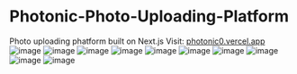 # Photonic-Photo-Uploading-Platform
Photo uploading phatform built on Next.js
Visit: <a target="_blank" href="https://photonic0.vercel.app/">photonic0.vercel.app</a>
![image](https://github.com/user-attachments/assets/40a67c46-ab0e-4c85-9149-10e7c39aaa97)
![image](https://github.com/user-attachments/assets/f6d0bd02-16fe-4905-9e8a-91f5cd6175cb)
![image](https://github.com/user-attachments/assets/e6289155-80d8-4ec1-9701-d9e4ac9a3632)
![image](https://github.com/user-attachments/assets/255271e8-bb9f-43bf-abe8-11bf3c0de295)
![image](https://github.com/user-attachments/assets/d71554e6-1df0-4cfa-af6e-65f1e437636d)
![image](https://github.com/user-attachments/assets/68b24f80-d5f7-44d3-9bc7-7c4f243275af)
![image](https://github.com/user-attachments/assets/78bd440c-615b-443a-9558-2c5a3c4198e7)
![image](https://github.com/user-attachments/assets/128f7453-f8cc-4606-811a-d4fe5a7ae640)
![image](https://github.com/user-attachments/assets/1774d7c4-af4a-4c27-9e2f-e997f672878f)
![image](https://github.com/user-attachments/assets/e799523d-db60-4ecd-9730-121dfb76dd38)
